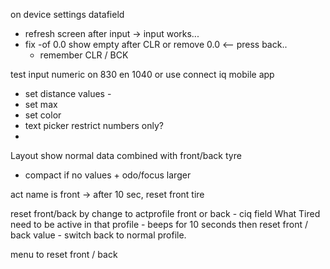 on device settings datafield
- refresh screen after input -> input works...
- fix -of 0.0 show empty after CLR or remove 0.0 <-- press back..
  - remember CLR / BCK

test input numeric on 830 en 1040
or use connect iq mobile app

- set distance values -
- set max
- set color
- text picker restrict numbers only?
- 
Layout show normal data combined with front/back tyre
+ compact if no values + odo/focus larger

act name is front -> after 10 sec, reset front tire


reset front/back by change to actprofile front or back
    - ciq field What Tired need to be active in that profile
    - beeps for 10 seconds then reset front / back value
    - switch back to normal profile.

menu to reset front / back